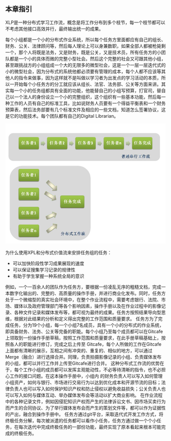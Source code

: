 ## 本章指引


XLP是一种分布式学习工作流，概念是将工作分布到多个枝节，每一个枝节都可以不考虑其他接口高效并行，最终输出统一的成果。

每个小组都是一个小的分布式作业系统，所以每个任务方里面都应有自己的组长、财务、公关、法律顾问等，然后每人理论上可以身兼数职，如果全部人都被枪毙剩一个，那个人将既是法务，又是财务，既是公关，又是技术员，所有任务方的小团队都是一个小的具体而微的完整小型社会。然后这个完整的社会又可跟其他小组，甚至跟挑战方的小组组成一个大的无限多的微型社会，这是一个一层一层迭代式的小的微型社会，因为分布式的系统他都必须要有管理的成本，每个人都不应该等其他人的指令来做事，因为这样就不是叫做以学习者为出发点的学习活动的本质，所以一开始每个小任务方的分工就应该从组长、法官、法务部、公关等方面来讲。其实每一个小的任务组都具有全面的功能，他能替自己的小组写预算，打官司，替自己以一个法人的身份设立一个小的完整组织，这个组织有一些基本功能，然后每一种工作的人员有自己的标准工具，比如说财务人员要有一个得益平衡表和一个财务预算表，然后法务部要有几个标准文件及相应的一些文档，知道怎么签署协议，这是它的功能技术。每个团队都有自己的Digital Librarian。

![0](../assets/execution/overview/compare.jpg)

为什么使用XPL和分布式价值流来安排任务组的任务：
* 可以加快阶段性学习成果展现的速度
* 可以保证搜集学习记录的规律性
* 有助于学生掌握一种系统全局的意识




例如，一个一百余人的团队作为任务方，要根据一份凌乱无序的粗糙文档，完成一本数字化输出的、完整的、高质量的操作手册，并进行商业化发布。同时，任务方处于一个微缩型的真实社会环境中，在整个作业流程中，需要考虑银行、法院、市场、媒体以及政府管理部门等各个影响因素，操作手册以及在作业过程中的影像记录、各种文件记录和媒体发布等，都可视为最终的成果。任务方按照结果导向型思维，根据对此结果的分析和定义得出完整的工作范围和质量要求。
    任务方为了完成任务，分为19个小组，每一个小组7名成员，具有一个小的分布式的作业系统，即具备财务、法务、公关等完备的职能。每个小组乃至每个成员都可以在Gitcafe上领取到一份操作手册草稿，按照工作范围和质量要求，在此手册草稿基础上，按照各人的职能进行修订，完成之后上传至 Gitcafe，每个人所做的工作在Gitcafe上面都有清晰的展示，互相之间有冲突的、重复的、相似的地方，可以通过Merge（融合）进行选择合并。同理，负责拍摄影像记录的小组、负责媒体发布的小组，都可以并行工作并上传至Gitcafe进行合并。
    这种分布式工作流的优势在于，每个工作小组的成员都可以发挥主观能动性，不必等待清晰的指令，也不必担心工作的接口问题。在这本操作手册中，小组内 的财务负责人可以写入如何管理小组资产，如何与银行、市场进行交易行为以达到优化成本和开源节流的目标；法律负责人也可以写入如何保护知识产权和防止侵权以避免收益损失；公关负责人也可以写入如何与媒体互动、举办媒体发布会等活动以扩大商业影响。
    在作业流程中的各种记录文件，例如因侵犯知识产权而产生的法律诉讼文书、因市场买卖行为而产生的合同协议、为了举行媒体发布会而产生的策划文件等，都可以作为证据性的产出，融合到操作手册中。
    任务方通过git平台，采取迭代式开发工作方式，将终极任务分解，每次被派遣的任务都可以看作小任务，任务方通过做一个个小任务，在每次迭代中完成终极任务的一部份功能，最终实现了原本看起来根本可能完成的终极任务。
